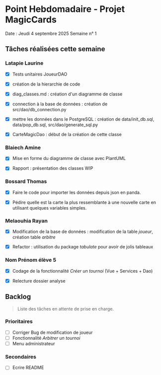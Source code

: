 # Point Hebdomadaire - Projet MagicCards

Date : Jeudi 4 septembre 2025
Semaine n° 1

## Tâches réalisées cette semaine

### Latapie Laurine

- [x] Tests unitaires JoueurDAO
- [x] création de la hierarchie de code
- [x] diag_classes.md : création d'un diagramme de classe
- [x] connection à la base de données : création de src/dao/db_connection.py
- [x] mettre les données dans le PostgreSQL : création de data/init_db.sql, data/pop_db.sql, src/dao/generate_sql.py 
- [x] CarteMagicDao : début de la création de cette classe


###  Blaiech Amine

- [x] Mise en forme du diagramme de classe avec PlantUML
- [x] Rapport : présentation des classes WIP


### Bossard Thomas

- [x] Faire le code pour importer les données depuis json en panda.
- [x] Pédire quelle est la carte la plus ressemblante à une nouvelle carte en utilisant quelques variables simples.


### Melaouhia Rayan

- [x] Modification de la base de données : modification de la table *joueur*, création table *arbitre*
- [x] Refactor : utilisation du package *tabulate* pour avoir de jolis tableaux


### Nom Prénom élève 5

- [x] Codage de la fonctionnalité *Créer un tournoi* (Vue + Services + Dao)
- [x] Relecture dossier analyse


## Backlog

> Liste des tâches en attente de prise en charge.

### Prioritaires

- [ ] Corriger Bug de modification de joueur
- [ ] Fonctionnalité *Arbitrer un tournoi*
- [ ] Menu administrateur

### Secondaires

- [ ] Ecrire README